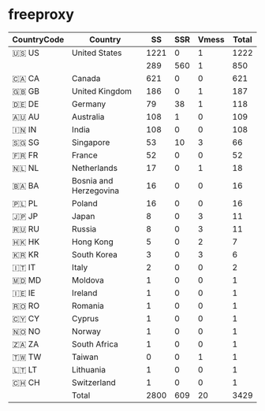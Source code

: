 # freeproxy

|CountryCode|Country|SS|SSR|Vmess|Total|
|  ----  | ----  |  ----  | ----  |  ----  | ----  |
|🇺🇸 US|United States|1221|0|1|1222|
| ||289|560|1|850|
|🇨🇦 CA|Canada|621|0|0|621|
|🇬🇧 GB|United Kingdom|186|0|1|187|
|🇩🇪 DE|Germany|79|38|1|118|
|🇦🇺 AU|Australia|108|1|0|109|
|🇮🇳 IN|India|108|0|0|108|
|🇸🇬 SG|Singapore|53|10|3|66|
|🇫🇷 FR|France|52|0|0|52|
|🇳🇱 NL|Netherlands|17|0|1|18|
|🇧🇦 BA|Bosnia and Herzegovina|16|0|0|16|
|🇵🇱 PL|Poland|16|0|0|16|
|🇯🇵 JP|Japan|8|0|3|11|
|🇷🇺 RU|Russia|8|0|3|11|
|🇭🇰 HK|Hong Kong|5|0|2|7|
|🇰🇷 KR|South Korea|3|0|3|6|
|🇮🇹 IT|Italy|2|0|0|2|
|🇲🇩 MD|Moldova|1|0|0|1|
|🇮🇪 IE|Ireland|1|0|0|1|
|🇷🇴 RO|Romania|1|0|0|1|
|🇨🇾 CY|Cyprus|1|0|0|1|
|🇳🇴 NO|Norway|1|0|0|1|
|🇿🇦 ZA|South Africa|1|0|0|1|
|🇹🇼 TW|Taiwan|0|0|1|1|
|🇱🇹 LT|Lithuania|1|0|0|1|
|🇨🇭 CH|Switzerland|1|0|0|1|
||Total|2800|609|20|3429|
